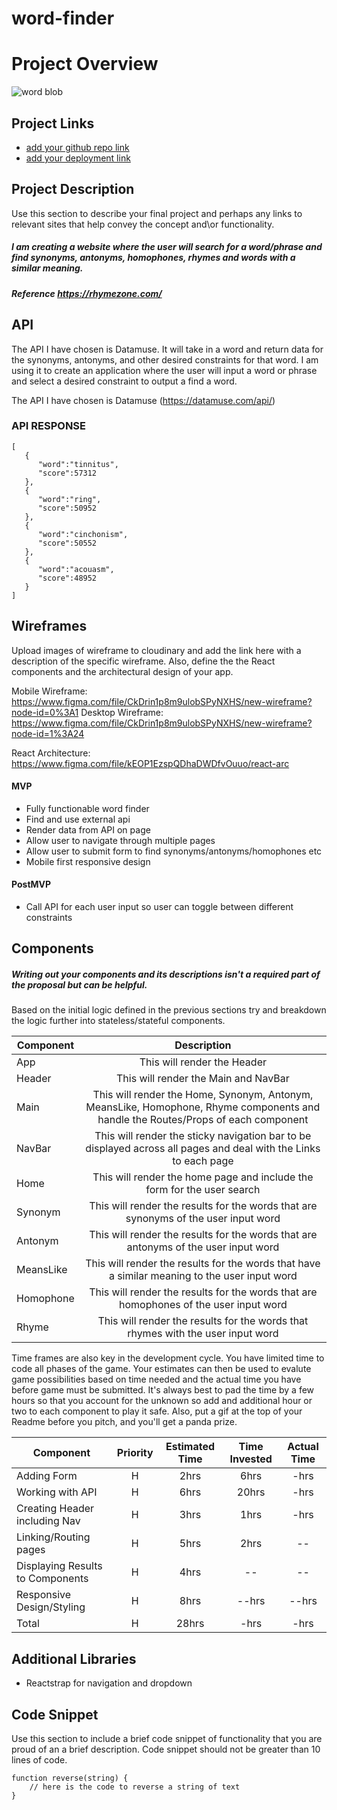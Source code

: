 # word-finder
# Project Overview
![word blob](https://media1.giphy.com/media/3o6ozjrPeWQifzyA6Y/giphy.gif?cid=ecf05e475e3af07b49adfba11666ca079a56fea76afecdba&rid=giphy.gif)
## Project Links

- [add your github repo link]()
- [add your deployment link]()

## Project Description

Use this section to describe your final project and perhaps any links to relevant sites that help convey the concept and\or functionality.
##### I am creating a website where the user will search for a word/phrase and find synonyms, antonyms, homophones, rhymes and words with a similar meaning.
##### Reference https://rhymezone.com/
## API


The API I have chosen is Datamuse. It will take in a word and return data for the synonyms, antonyms, and other desired constraints for that word. I am using it to create an application where the user will input a word or phrase and select a desired constraint to output a find a word.

The API I have chosen is Datamuse (https://datamuse.com/api/)

### API RESPONSE
```
[  
   {  
      "word":"tinnitus",
      "score":57312
   },
   {  
      "word":"ring",
      "score":50952
   },
   {  
      "word":"cinchonism",
      "score":50552
   },
   {  
      "word":"acouasm",
      "score":48952
   }
]
```

## Wireframes

Upload images of wireframe to cloudinary and add the link here with a description of the specific wireframe. Also, define the the React components and the architectural design of your app.

Mobile Wireframe: https://www.figma.com/file/CkDrin1p8m9ulobSPyNXHS/new-wireframe?node-id=0%3A1
Desktop Wireframe: https://www.figma.com/file/CkDrin1p8m9ulobSPyNXHS/new-wireframe?node-id=1%3A24

React Architecture: https://www.figma.com/file/kEOP1EzspQDhaDWDfvOuuo/react-arc


#### MVP 
- Fully functionable word finder
- Find and use external api 
- Render data from API on page 
- Allow user to navigate through multiple pages
- Allow user to submit form to find synonyms/antonyms/homophones etc
- Mobile first responsive design

#### PostMVP 

- Call API for each user input so user can toggle between different constraints

## Components
##### Writing out your components and its descriptions isn't a required part of the proposal but can be helpful.

Based on the initial logic defined in the previous sections try and breakdown the logic further into stateless/stateful components. 

| Component | Description | 
| --- | :---: |  
| App | This will render the Header| 
| Header | This will render the Main and NavBar | 
| Main | This will render the Home, Synonym, Antonym, MeansLike, Homophone, Rhyme components and handle the Routes/Props of each component | 
| NavBar | This will render the sticky navigation bar to be displayed across all pages and deal with the Links to each page |
| Home | This will render the home page and include the form for the user search |
| Synonym | This will render the results for the words that are synonyms of the user input word |
| Antonym | This will render the results for the words that are antonyms of the user input word |
| MeansLike | This will render the results for the words that have a similar meaning to the user input word |
| Homophone | This will render the results for the words that are homophones of the user input word |
| Rhyme | This will render the results for the words that rhymes with the user input word |


Time frames are also key in the development cycle.  You have limited time to code all phases of the game.  Your estimates can then be used to evalute game possibilities based on time needed and the actual time you have before game must be submitted. It's always best to pad the time by a few hours so that you account for the unknown so add and additional hour or two to each component to play it safe. Also, put a gif at the top of your Readme before you pitch, and you'll get a panda prize.

| Component | Priority | Estimated Time | Time Invested | Actual Time |
| --- | :---: |  :---: | :---: | :---: |
| Adding Form | H | 2hrs| 6hrs | -hrs |
| Working with API | H | 6hrs| 20hrs | -hrs |
| Creating Header including Nav | H | 3hrs | 1hrs | -hrs
| Linking/Routing pages | H | 5hrs | 2hrs | --
| Displaying Results to Components | H | 4hrs | -- | --
| Responsive Design/Styling | H | 8hrs | --hrs | --hrs
| Total | H | 28hrs| -hrs | -hrs |

## Additional Libraries
- Reactstrap for navigation and dropdown

## Code Snippet

Use this section to include a brief code snippet of functionality that you are proud of an a brief description.  Code snippet should not be greater than 10 lines of code. 

```
function reverse(string) {
	// here is the code to reverse a string of text
}
```
